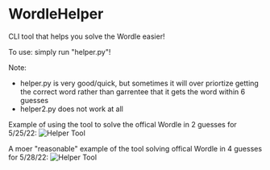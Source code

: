 # WordleHelper
CLI tool that helps you solve the Wordle easier!

To use: simply run "helper.py"!

Note:
- helper.py is very good/quick, but sometimes it will over priortize getting the correct word rather than garrentee that it gets the word within 6 guesses
- helper2.py does not work at all

Example of using  the tool to solve the offical Wordle in 2 guesses for 5/25/22:
![Helper Tool](https://github.com/LelsersLasers/WordleHelper/raw/main/showcase/solving_5_26_22_wordle.PNG)

A moer "reasonable" example of the tool solving offical Wordle in 4 guesses for 5/28/22:
![Helper Tool](https://github.com/LelsersLasers/WordleHelper/raw/main/showcase/solving_5_28_22_wordle.PNG)
